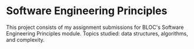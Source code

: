 # Software Engineering Principles

This project consists of my assignment submissions for BLOC's Software Engineering Principles module. Topics studied: data structures, algorithms, and complexity.
